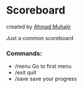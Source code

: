 # Scoreboard
created by [Ahmad Muhajir](https://www.linkedin.com/in/ahmad-muhajir-syamlan/)

Just a common scoreboard

### Commands:
- /menu		Go to first menu
- /exit		quit
- /save		save your progress